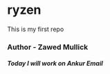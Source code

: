 # ryzen
This is my first repo
<br>
<h3>Author - Zawed Mullick</h3>
<h5>Today I will work on Ankur Email</h5>
